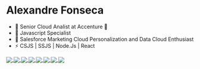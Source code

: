 
# Alexandre Fonseca

- 🔭 Senior Cloud Analist at Accenture 🔭
- 🌱 Javascript Specialist 
- 👯 Salesforce Marketing Cloud Personalization and Data Cloud Enthusiast
- ⚡ CSJS | SSJS | Node.Js | React 


<a href="https://github.com/alefnsc/">
  <img align="center" src="https://github-readme-stats.vercel.app/api?username=alefnsc&theme=dark&show_icons=true" />
</a>
<a href="https://github.com/alefnsc/">
  <img align="center" src="https://github-readme-stats.vercel.app/api/top-langs/?username=alefnsc" />
</a>

<a href="https://github.com/alefnsc/mcp-assets">
  <img align="center" src="https://github-readme-stats.vercel.app/api/pin/?username=alefnsc&repo=mcp-assets" />
</a>
<a href="https://github.com/alefnsc/bookstore-api">
  <img align="center" src="https://github-readme-stats.vercel.app/api/pin/?username=alefnsc&repo=bookstore-api" />
</a>

<a href="https://github.com/alefnsc/product-api">
  <img align="center" src="https://github-readme-stats.vercel.app/api/pin/?username=alefnsc&repo=product-api" />
</a>
<a href="https://github.com/alefnsc/oAuth">
  <img align="center" src="https://github-readme-stats.vercel.app/api/pin/?username=alefnsc&repo=oAuth" />
</a>

<a href="https://github.com/alefnsc/frontend_4_em_linha">
  <img align="center" src="https://github-readme-stats.vercel.app/api/pin/?username=alefnsc&repo=frontend_4_em_linha" />
</a>
<a href="https://github.com/alefnsc/petshop-api">
  <img align="center" src="https://github-readme-stats.vercel.app/api/pin/?username=alefnsc&repo=petshop-api" />
</a>
